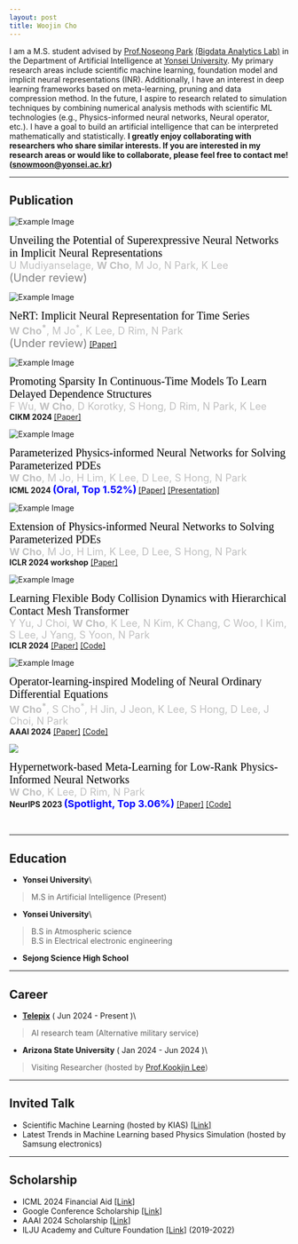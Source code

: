 ```yaml
---
layout: post
title: Woojin Cho
---
```


I am a M.S. student advised by [Prof.Noseong Park](https://sites.google.com/view/noseong)  [(Bigdata Analytics Lab)](https://sites.google.com/view/npark/home) in the Department of Artificial Intelligence at [Yonsei University](https://www.yonsei.ac.kr/en_sc/). My primary research areas include scientific machine learning, foundation model and implicit neural representations (INR). Additionally, I have an interest in deep learning frameworks based on meta-learning, pruning and data compression method. In the future, I aspire to research related to simulation techniques by combining numerical analysis methods with scientific ML technologies (e.g., Physics-informed neural networks, Neural operator, etc.). I have a goal to build an artificial intelligence that can be interpreted mathematically and statistically. 
**I greatly enjoy collaborating with researchers who share similar interests. If you are interested in my research areas or would like to collaborate, please feel free to contact me! ([snowmoon@yonsei.ac.kr](mailto:snowmoon@yonsei.ac.kr))**

-------------------------------------------------------------------------------------------


## Publication

<div class="content-with-image">
  <img src="../images/coming-soon.png" alt="Example Image" class="inline-image">
  <p>
    <span style="font-family:'Times New Roman'; font-size: 20px; color: black">
        Unveiling the Potential of Superexpressive Neural Networks in Implicit Neural Representations
    </span><br>
    <span style="font-size: 18px; color: silver">
        U Mudiyanselage, <strong>W Cho</strong>, M Jo, N Park, K Lee
    </span><br>
    <span style="font-size: 20px; color: gray">(Under review)</span>
  </p>
</div>


<div class="content-with-image">
  <img src="../images/preprint_nert.jpg" alt="Example Image" class="inline-image">
  <p>
    <span style="font-family:'Times New Roman'; font-size: 20px; color: black">
        NeRT: Implicit Neural Representation for Time Series    </span><br>
    <span style="font-size: 18px; color: silver">
        <strong>W Cho<sup>*</sup></strong>, M Jo<sup>*</sup>, K Lee, D Rim, N Park
    </span><br>
    <span style="font-size: 20px; color: gray">(Under review)</span>
    <a href="https://openreview.net/pdf?id=FpElWzxzu4" target="_blank">[Paper]</a> 
  </p>
</div>


<div class="content-with-image">
  <img src="../images/preprint_ndde.jpg" alt="Example Image" class="inline-image">
  <p>
    <span style="font-family:'Times New Roman'; font-size: 20px; color: black">
        Promoting Sparsity In Continuous-Time Models To Learn Delayed Dependence Structures    </span><br>
    <span style="font-size: 18px; color: silver">
      F Wu, <strong>W Cho</strong>, D Korotky, S Hong, D Rim, N Park, K Lee
    </span><br>
    <strong>CIKM 2024 </strong> 
    <a href="https://openreview.net/pdf?id=2pAdYVCbU9" target="_blank">[Paper]</a> 
  </p>
</div>


<div class="content-with-image">
  <img src="../images/ICML_2024_p2inn.jpg" alt="Example Image" class="inline-image">
  <p>
    <span style="font-family:'Times New Roman'; font-size: 20px; color: black">
        Parameterized Physics-informed Neural Networks for Solving Parameterized PDEs    </span><br>
    <span style="font-size: 18px; color: silver">
      <strong>W Cho</strong>, M Jo, H Lim, K Lee, D Lee, S Hong, N Park
    </span><br>
    <strong>ICML 2024  <span style="font-size: 18px; color: blue">(Oral, Top 1.52%)</span> </strong> 
    <a href="https://openreview.net/pdf/fe697f398d9b1f2050ed2f5ebd2a000a77a89546.pdf" target="_blank">[Paper]</a> 
    <a href="https://icml.cc/virtual/2024/session/35281" target="_blank">[Presentation]</a>
  </p>
</div>



<div class="content-with-image">
  <img src="../images/ICLR_2024_workshop_p2inn.jpg" alt="Example Image" class="inline-image">
  <p>
    <span style="font-family:'Times New Roman'; font-size: 20px; color: black">
        Extension of Physics-informed Neural Networks to Solving Parameterized PDEs    </span><br>
    <span style="font-size: 18px; color: silver">
      <strong>W Cho</strong>, M Jo, H Lim, K Lee, D Lee, S Hong, N Park
    </span><br>
    <strong>ICLR 2024 workshop</strong> 
    <a href="https://openreview.net/forum?id=EAkRlHFLBc&referrer=%5Bthe%20profile%20of%20Woojin%20Cho%5D(%2Fprofile%3Fid%3D~Woojin_Cho1" target="_blank">[Paper]</a> 
  </p>
</div>


<div class="content-with-image">
  <img src="../images/ICLR_2024_graph.jpg" alt="Example Image" class="inline-image">
  <p>
    <span style="font-family:'Times New Roman'; font-size: 20px; color: black">
      Learning Flexible Body Collision Dynamics with Hierarchical Contact Mesh Transformer
    </span><br>
    <span style="font-size: 18px; color: silver">
      Y Yu, J Choi, <strong>W Cho</strong>, K Lee, N Kim, K Chang, C Woo, I Kim, S Lee, J Yang, S Yoon, N Park
    </span><br>
    <strong>ICLR 2024</strong> 
    <a href="https://arxiv.org/abs/2312.12467" target="_blank">[Paper]</a> 
    <a href="https://github.com/yuyudeep/hcmt" target="_blank">[Code]</a>
  </p>
</div>



<div class="content-with-image">
  <img src="../images/AAAI_2024_bfno.jpg" alt="Example Image" class="inline-image">
  <p>
    <span style="font-family:'Times New Roman'; font-size: 20px; color: black">
      Operator-learning-inspired Modeling of Neural Ordinary Differential Equations
    </span><br>
    <span style="font-size: 18px; color: silver">
      <strong>W Cho<sup>*</sup></strong>, S Cho<sup>*</sup>, H Jin, J Jeon, K Lee, S Hong, D Lee, J Choi, N Park
    </span><br>
    <strong>AAAI 2024</strong> 
    <a href="https://arxiv.org/abs/2312.10274" target="_blank">[Paper]</a> 
    <a href="https://github.com/WooJin-Cho/BFNO-NODE" target="_blank">[Code]</a>
  </p>
</div>



<div class="content-with-image">
  <img src="../images/NeurIPS_2023_hyper.jpg" class="inline-image">
  <p>
    <span style="font-family:'Times New Roman'; font-size: 20px; color: black">
        Hypernetwork-based Meta-Learning for Low-Rank Physics-Informed Neural Networks    </span><br>
    <span style="font-size: 18px; color: silver">
        <strong>W Cho</strong>, K Lee, D Rim, N Park
    </span><br>
    <strong>NeurIPS 2023  <span style="font-size: 18px; color: blue">(Spotlight, Top 3.06%)</span></strong>
    <a href="https://arxiv.org/abs/2310.09528" target="_blank">[Paper]</a> 
    <a href="https://github.com/WooJin-Cho/Hyper-LR-PINN" target="_blank">[Code]</a>
  </p>
</div>




&nbsp;
&nbsp;

-------------------------------------------------------------------------------------------

## Education

* **Yonsei University**\
> M.S in Artificial Intelligence (Present)

* **Yonsei University**\
>B.S in Atmospheric science\
>B.S in Electrical electronic engineering

* **Sejong Science High School**

-------------------------------------------------------------------------------------------

## Career

* **[Telepix](https://www.telepix.net/)** ( Jun 2024 - Present )\
> AI research team (Alternative military service)

* **Arizona State University** ( Jan 2024 - Jun 2024 )\
> Visiting Researcher (hosted by [Prof.Kookjin Lee](https://klee44.github.io/))

-------------------------------------------------------------------------------------------

## Invited Talk

* Scientific Machine Learning (hosted by KIAS) [[Link]](https://kias.re.kr/kias/activities/seminars/view.do?seqno=PGN1720231223-0002&menuNo=408014&schoolsCd=&centrspgmsCd=AI&sdate=2024-01-01&edate=&mjrcdnm=&searchCnd=1&searchWord=&pageIndex=1)
* Latest Trends in Machine Learning based Physics Simulation (hosted by Samsung electronics)

-------------------------------------------------------------------------------------------

## Scholarship

* ICML 2024 Financial Aid [[Link]](https://icml.cc/Conferences/2024/FinancialAid)
* Google Conference Scholarship [[Link]](https://buildyourfuture.withgoogle.com/scholarships/google-conference-scholarships)
* AAAI 2024 Scholarship [[Link]](https://aaai.org/aaai-conference/aaai-24-student-scholarhip-volunteer-program/)
* ILJU Academy and Culture Foundation [[Link]](http://www.taekwanggroup.co.kr/homepage/eng/iljuFoundationIntro.do) (2019-2022)
